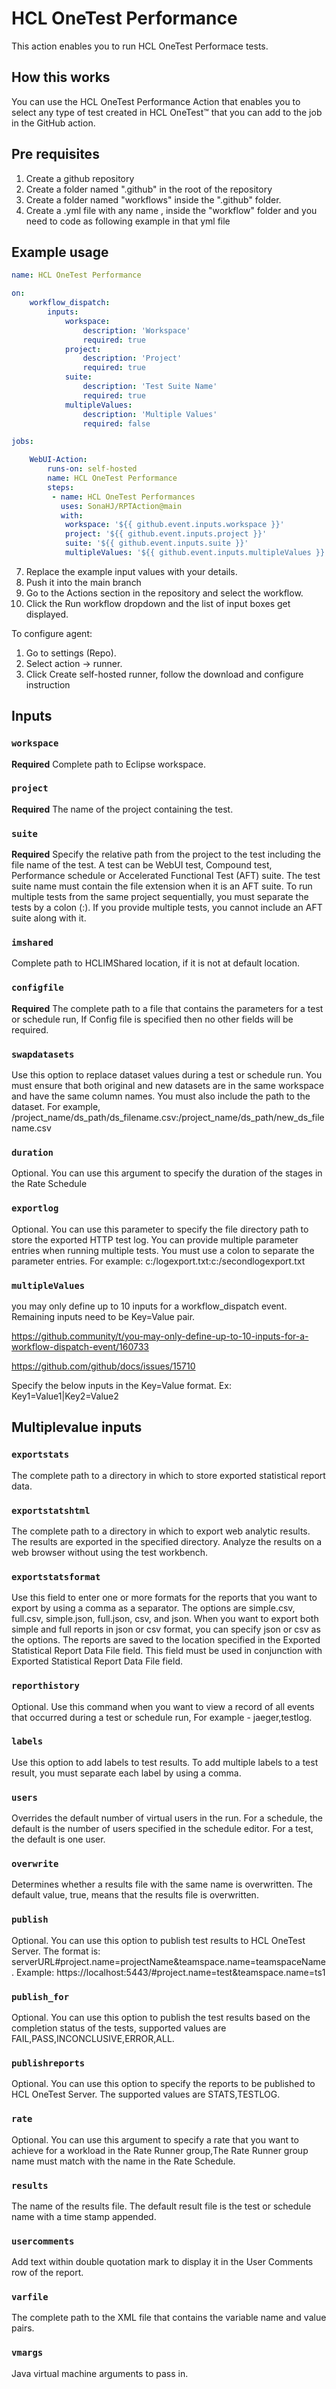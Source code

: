 # HCL OneTest Performance

This action enables you to run HCL OneTest Performace tests.

## How this works

You can use the HCL OneTest Performance Action that enables you to select any type of test created in HCL OneTest™ that you can add to the job in the GitHub action.

## Pre requisites

1. Create a github repository
2. Create a folder named ".github" in the root of the repository
3. Create a folder named "workflows" inside the ".github" folder.
5. Create a .yml file with any name , inside the "workflow" folder and you need to code as following example in that yml file
## Example usage

```yaml
name: HCL OneTest Performance

on:
    workflow_dispatch:
        inputs:
            workspace:
                description: 'Workspace'
                required: true
            project:
                description: 'Project'
                required: true
            suite:
                description: 'Test Suite Name'
                required: true
            multipleValues:
                description: 'Multiple Values'
                required: false

jobs:

    WebUI-Action:
        runs-on: self-hosted
        name: HCL OneTest Performance
        steps:
         - name: HCL OneTest Performances
           uses: SonaHJ/RPTAction@main
           with:
            workspace: '${{ github.event.inputs.workspace }}'
            project: '${{ github.event.inputs.project }}'
            suite: '${{ github.event.inputs.suite }}'
            multipleValues: '${{ github.event.inputs.multipleValues }}'
```
7. Replace the example input values with your details.
8. Push it into the main branch
9. Go to the Actions section in the repository and select the workflow.
10. Click the Run workflow dropdown and the list of input boxes get displayed.

To configure agent:
1. Go to settings (Repo).
2. Select action -> runner.
3. Click Create self-hosted runner, follow the download and configure instruction

## Inputs

### `workspace`

**Required** Complete path to Eclipse workspace.

### `project`

**Required** The name of the project containing the test.	

### `suite`

**Required** Specify the relative path from the project to the test including the file name of the test. A test can be WebUI test, Compound test, Performance schedule or Accelerated Functional Test (AFT) suite. The test suite name must contain the file extension when it is an AFT suite. To run multiple tests from the same project sequentially, you must separate the tests by a colon (:). If you provide multiple tests, you cannot include an AFT suite along with it.

### `imshared`

Complete path to HCLIMShared location, if it is not at default location.

### `configfile`

**Required** The complete path to a file that contains the parameters for a test or schedule run, If Config file is specified then no other fields will be required.

### `swapdatasets`

Use this option to replace dataset values during a test or schedule run. You must ensure that both original and new datasets are in the same workspace and have the same column names. You must also include the path to the dataset. For example, /project_name/ds_path/ds_filename.csv:/project_name/ds_path/new_ds_filename.csv

### `duration`

Optional. You can use this argument to specify the duration of the stages in the Rate Schedule

### `exportlog`

Optional. You can use this parameter to specify the file directory path to store the exported HTTP test log. You can provide multiple parameter entries when running multiple tests. You must use a colon to separate the parameter entries. For example: c:/logexport.txt:c:/secondlogexport.txt

### `multipleValues`

you may only define up to 10 inputs for a workflow_dispatch event. Remaining inputs need to be Key=Value pair.

https://github.community/t/you-may-only-define-up-to-10-inputs-for-a-workflow-dispatch-event/160733

https://github.com/github/docs/issues/15710

Specify the below inputs in the Key=Value format.
Ex: Key1=Value1|Key2=Value2

## Multiplevalue inputs

### `exportstats`

The complete path to a directory in which to store exported statistical report data.

### `exportstatshtml`
The complete path to a directory in which to export web analytic results. The results are exported in the specified directory. Analyze the results on a web browser without using the test workbench.

### `exportstatsformat`
Use this field to enter one or more formats for the reports that you want to export by using a comma as a separator. The options are simple.csv, full.csv, simple.json, full.json, csv, and json. When you want to export both simple and full reports in json or csv format, you can specify json or csv as the options. The reports are saved to the location specified in the Exported Statistical Report Data File field. This field must be used in conjunction with Exported Statistical Report Data File field.

### `reporthistory`
Optional. Use this command when you want to view a record of all events that occurred during a test or schedule run, For example - jaeger,testlog.

### `labels`
Use this option to add labels to test results. To add multiple labels to a test result, you must separate each label by using a comma.

### `users`
Overrides the default number of virtual users in the run. For a schedule, the default is the number of users specified in the schedule editor. For a test, the default is one user.

### `overwrite`
Determines whether a results file with the same name is overwritten. The default value, true, means that the results file is overwritten.

### `publish`
Optional. You can use this option to publish test results to HCL OneTest Server. The format is: serverURL#project.name=projectName&teamspace.name=teamspaceName. Example: https://localhost:5443/#project.name=test&teamspace.name=ts1

### `publish_for`
Optional. You can use this option to publish the test results based on the completion status of the tests, supported values are FAIL,PASS,INCONCLUSIVE,ERROR,ALL.

### `publishreports`
Optional. You can use this option to specify the reports to be published to HCL OneTest Server. The supported values are STATS,TESTLOG.

### `rate`
Optional. You can use this argument to specify a rate that you want to achieve for a workload in the Rate Runner group,The Rate Runner group name must match with the name in the Rate Schedule.

### `results`
The name of the results file. The default result file is the test or schedule name with a time stamp appended.

### `usercomments`
Add text within double quotation mark to display it in the User Comments row of the report.

### `varfile`
The complete path to the XML file that contains the variable name and value pairs.

### `vmargs`
Java virtual machine arguments to pass in.
